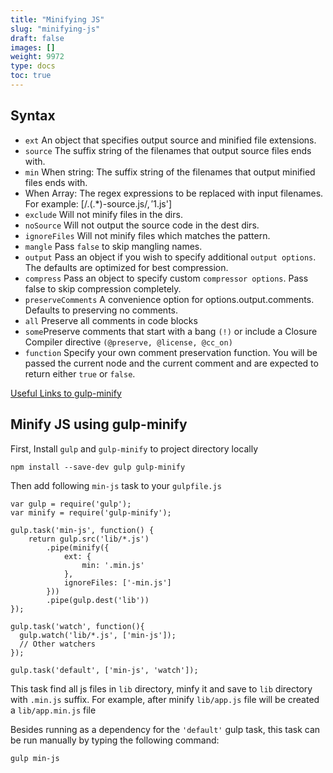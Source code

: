 ```yaml
---
title: "Minifying JS"
slug: "minifying-js"
draft: false
images: []
weight: 9972
type: docs
toc: true
---
```


## Syntax
 - `ext` An object that specifies output source and minified file extensions.
 - `source` The suffix string of the filenames that output source files ends with.
 - `min` When string: The suffix string of the filenames that output minified files ends with.
 - When Array: The regex expressions to be replaced with input filenames. For example: [/\.(.*)-source\.js$/, '$1.js']
 - `exclude` Will not minify files in the dirs.
 - `noSource` Will not output the source code in the dest dirs.
 - `ignoreFiles` Will not minify files which matches the pattern.
 - `mangle` Pass `false` to skip mangling names.
 - `output` Pass an object if you wish to specify additional `output options`. The defaults are optimized for best compression.
 - `compress` Pass an object to specify custom `compressor options`. Pass false to skip compression completely.
 - `preserveComments` A convenience option for options.output.comments. Defaults to preserving no comments.
 - `all` Preserve all comments in code blocks
 - `some`Preserve comments that start with a bang `(!)` or include a Closure Compiler directive `(@preserve, @license, @cc_on)`
 - `function` Specify your own comment preservation function. You will be passed the current node and the current comment and are expected to return either `true` or `false`.

[Useful Links to gulp-minify][1]


  [1]: https://www.npmjs.com/package/gulp-minify

## Minify JS using gulp-minify
First, Install `gulp` and `gulp-minify` to project directory locally

    npm install --save-dev gulp gulp-minify

Then add following `min-js` task to your `gulpfile.js`

    var gulp = require('gulp');
    var minify = require('gulp-minify');
    
    gulp.task('min-js', function() {
        return gulp.src('lib/*.js')
            .pipe(minify({
                ext: {
                    min: '.min.js'
                },
                ignoreFiles: ['-min.js']
            }))
            .pipe(gulp.dest('lib'))
    });
    
    gulp.task('watch', function(){
      gulp.watch('lib/*.js', ['min-js']); 
      // Other watchers
    });

    gulp.task('default', ['min-js', 'watch']);


This task find all js files in `lib` directory, minfy it and save to `lib` directory with `.min.js` suffix. For example, after minify `lib/app.js` file will be created a `lib/app.min.js` file

Besides running as a dependency for the `'default'` gulp task, this task can be run manually by typing the following command:

    gulp min-js

